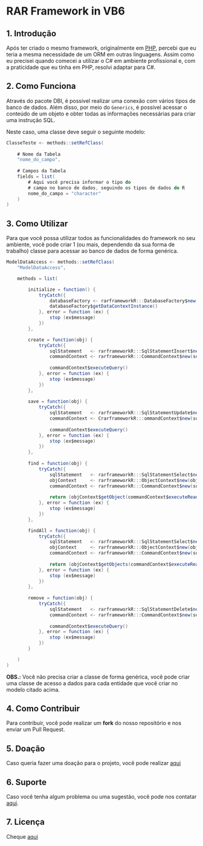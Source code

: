 # RAR Framework in VB6

## 1. Introdução

Após ter criado o mesmo framework, originalmente em [PHP](https://github.com/aleDsz/rarframework), percebi que eu teria a mesma necessidade de um ORM em outras linguagens. Assim como eu precisei quando comecei a utilizar o C# em ambiente profissional e, com a praticidade que eu tinha em PHP, resolvi adaptar para C#.

## 2. Como Funciona

Através do pacote DBI, é possível realizar uma conexão com vários tipos de banco de dados. Além disso, por meio do `Generics`, é possível acessar o conteúdo de um objeto e obter todas as informações necessárias para criar uma instrução SQL.

Neste caso, uma classe deve seguir o seguinte modelo:

```csharp
ClasseTeste <- methods::setRefClass(
    
    # Nome da Tabela
    "nome_do_campo",
    
    # Campos da Tabela
    fields = list(
        # Aqui você precisa informar o tipo do
        # campo no banco de dados, seguindo os tipos de dados do R
        nome_do_campo = "character"
    ) 
)
```

## 3. Como Utilizar

Para que você possa utilizar todos as funcionalidades do framework no seu ambiente, você pode criar 1 (ou mais, dependendo da sua forma de trabalho) classe para acessar ao banco de dados de forma genérica.

```csharp
ModelDataAccess <- methods::setRefClass(
    "ModelDataAccess",

    methods = list(

        initialize = function() {
            tryCatch({
                databaseFactory <- rarframeworkR:::DatabaseFactory$new()
                databaseFactory$getDataContextInstance()
            }, error = function (ex) {
                stop (ex$message)
            })
        },

        create = function(obj) {
            tryCatch({
                sqlStatement   <- rarframeworkR:::SqlStatementInsert$new(obj);
                commandContext <- rarframeworkR:::CommandContext$new(sqlStatement$getSql());
                
                commandContext$executeQuery()
            }, error = function (ex) {
                stop (ex$message)
            })
        },
        
        save = function(obj) {
            tryCatch({
                sqlStatement   <- rarframeworkR:::SqlStatementUpdate$new(obj);
                commandContext <- CrarframeworkR:::ommandContext$new(sqlStatement$getSql());
                
                commandContext$executeQuery()
            }, error = function (ex) {
                stop (ex$message)
            })
        },
        
        find = function(obj) {
            tryCatch({
                sqlStatement   <- rarframeworkR:::SqlStatementSelect$new(obj);
                objContext     <- rarframeworkR:::ObjectContext$new(obj);
                commandContext <- rarframeworkR:::CommandContext$new(sqlStatement$getSql(FALSE));
                
                return (objContext$getObject(commandContext$executeReader()))
            }, error = function (ex) {
                stop (ex$message)
            })
        },

        findAll = function(obj) {
            tryCatch({
                sqlStatement   <- rarframeworkR:::SqlStatementSelect$new(obj);
                objContext     <- rarframeworkR:::ObjectContext$new(obj);
                commandContext <- rarframeworkR:::CommandContext$new(sqlStatement$getSql(TRUE));
                
                return (objContext$getObjects(commandContext$executeReader()))
            }, error = function (ex) {
                stop (ex$message)
            })
        },
        
        remove = function(obj) {
            tryCatch({
                sqlStatement   <- rarframeworkR:::SqlStatementDelete$new(obj);
                commandContext <- rarframeworkR:::CommandContext$new(sqlStatement$getSql());
                
                commandContext$executeQuery()
            }, error = function (ex) {
                stop (ex$message)
            })
        }

    )
)
```

**OBS.:** Você não precisa criar a classe de forma genérica, você pode criar uma classe de acesso a dados para cada entidade que você criar no modelo citado acima.

## 4. Como Contribuir

Para contribuir, você pode realizar um **fork** do nosso repositório e nos enviar um Pull Request.

## 5. Doação

Caso queria fazer uma doação para o projeto, você pode realizar [aqui](https://twitch.streamlabs.com/aleDsz)

## 6. Suporte

Caso você tenha algum problema ou uma sugestão, você pode nos contatar [aqui](https://github.com/aleDsz/rarframework-net/issues).

## 7. Licença

Cheque [aqui](LICENSE)
